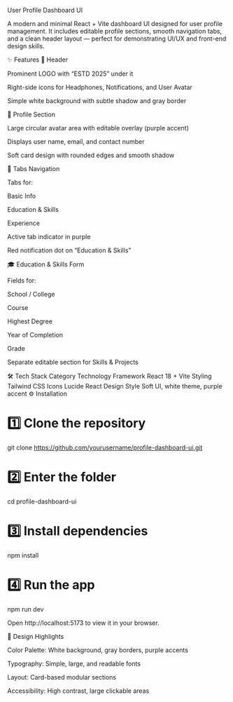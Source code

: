 User Profile Dashboard UI

A modern and minimal React + Vite dashboard UI designed for user profile management.
It includes editable profile sections, smooth navigation tabs, and a clean header layout — perfect for demonstrating UI/UX and front-end design skills.

✨ Features
🧩 Header

Prominent LOGO with “ESTD 2025” under it

Right-side icons for Headphones, Notifications, and User Avatar

Simple white background with subtle shadow and gray border

👤 Profile Section

Large circular avatar area with editable overlay (purple accent)

Displays user name, email, and contact number

Soft card design with rounded edges and smooth shadow

📑 Tabs Navigation

Tabs for:

Basic Info

Education & Skills

Experience

Active tab indicator in purple

Red notification dot on “Education & Skills”

🎓 Education & Skills Form

Fields for:

School / College

Course

Highest Degree

Year of Completion

Grade

Separate editable section for Skills & Projects

🛠️ Tech Stack
Category	Technology
Framework	React 18 + Vite
Styling	Tailwind CSS
Icons	Lucide React
Design Style	Soft UI, white theme, purple accent
⚙️ Installation
# 1️⃣ Clone the repository
git clone https://github.com/yourusername/profile-dashboard-ui.git

# 2️⃣ Enter the folder
cd profile-dashboard-ui

# 3️⃣ Install dependencies
npm install

# 4️⃣ Run the app
npm run dev


Open http://localhost:5173
 to view it in your browser.


🎨 Design Highlights

Color Palette: White background, gray borders, purple accents

Typography: Simple, large, and readable fonts

Layout: Card-based modular sections

Accessibility: High contrast, large clickable areas